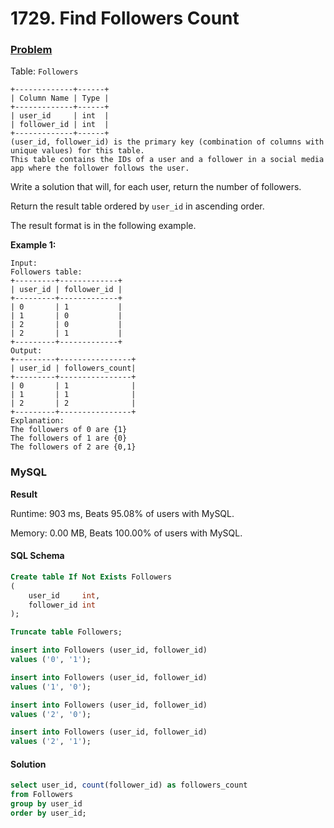 # 1729. Find Followers Count

### [Problem](https://leetcode.com/problems/find-followers-count/description)

Table: `Followers`

```
+-------------+------+
| Column Name | Type |
+-------------+------+
| user_id     | int  |
| follower_id | int  |
+-------------+------+
(user_id, follower_id) is the primary key (combination of columns with unique values) for this table.
This table contains the IDs of a user and a follower in a social media app where the follower follows the user.
```

Write a solution that will, for each user, return the number of followers.

Return the result table ordered by `user_id` in ascending order.

The result format is in the following example.

**Example 1:**

```
Input: 
Followers table:
+---------+-------------+
| user_id | follower_id |
+---------+-------------+
| 0       | 1           |
| 1       | 0           |
| 2       | 0           |
| 2       | 1           |
+---------+-------------+
Output: 
+---------+----------------+
| user_id | followers_count|
+---------+----------------+
| 0       | 1              |
| 1       | 1              |
| 2       | 2              |
+---------+----------------+
Explanation: 
The followers of 0 are {1}
The followers of 1 are {0}
The followers of 2 are {0,1}
```

### MySQL

**Result**

Runtime: 903 ms, Beats 95.08% of users with MySQL.

Memory: 0.00 MB, Beats 100.00% of users with MySQL.

#### SQL Schema

```sql
Create table If Not Exists Followers
(
    user_id     int,
    follower_id int
);

Truncate table Followers;

insert into Followers (user_id, follower_id)
values ('0', '1');

insert into Followers (user_id, follower_id)
values ('1', '0');

insert into Followers (user_id, follower_id)
values ('2', '0');

insert into Followers (user_id, follower_id)
values ('2', '1');
```

#### Solution

```sql
select user_id, count(follower_id) as followers_count
from Followers
group by user_id
order by user_id;
```
